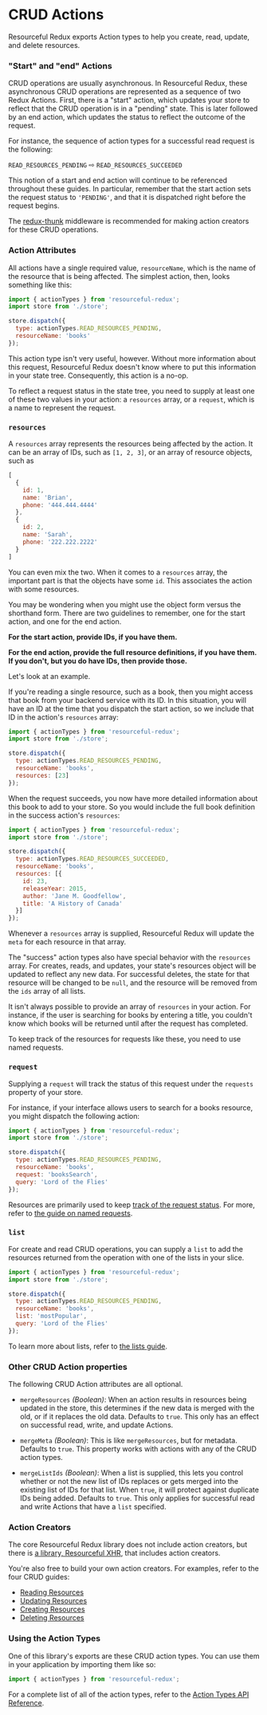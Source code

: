 # CRUD Actions

Resourceful Redux exports Action types to help you create, read, update,
and delete resources.

### "Start" and "end" Actions

CRUD operations are usually asynchronous. In Resourceful Redux, these
asynchronous CRUD operations are represented as a sequence of two Redux Actions.
First, there is a "start" action, which updates your store to reflect that the
CRUD operation is in a "pending" state. This is later followed by an end action,
which updates the status to reflect the outcome of the request.

For instance, the sequence of action types for a successful read request is the
following:

`READ_RESOURCES_PENDING` ⇨ `READ_RESOURCES_SUCCEEDED`

This notion of a start and end action will continue to be referenced throughout
these guides. In particular, remember that the start action sets the request
status to `'PENDING'`, and that it is dispatched right before the request begins.

The [redux-thunk](https://github.com/gaearon/redux-thunk) middleware is
recommended for making action creators for these CRUD operations.

### Action Attributes

All actions have a single required value, `resourceName`, which is the name
of the resource that is being affected. The simplest action, then, looks
something like this:

```js
import { actionTypes } from 'resourceful-redux';
import store from './store';

store.dispatch({
  type: actionTypes.READ_RESOURCES_PENDING,
  resourceName: 'books'
});
```

This action type isn't very useful, however. Without more information about this
request, Resourceful Redux doesn't know where to put this information in your
state tree. Consequently, this action is a no-op.

To reflect a request status in the state tree, you need to supply at least one
of these two values in your action: a `resources` array, or a `request`, which
is a name to represent the request.

### `resources`

A `resources` array represents the resources being affected by the action.
It can be an array of IDs, such as `[1, 2, 3]`, or an array of resource objects,
such as

```js
[
  {
    id: 1,
    name: 'Brian',
    phone: '444.444.4444'
  },
  {
    id: 2,
    name: 'Sarah',
    phone: '222.222.2222'
  }
]
```

You can even mix the two. When it comes to a `resources` array, the important
part is that the objects have some `id`. This associates the action with some
resources.

You may be wondering when you might use the object form versus the shorthand
form. There are two guidelines to remember, one for the start action, and one
for the end action.

**For the start action, provide IDs, if you have them.**

**For the end action, provide the full resource definitions, if you have them.
If you don't, but you do have IDs, then provide those.**

Let's look at an example.

If you're reading a single resource, such as a book, then you might access that
book from your backend service with its ID. In this situation, you will have an
ID at the time that you dispatch the start action, so we include that ID in
the action's `resources` array:

```js
import { actionTypes } from 'resourceful-redux';
import store from './store';

store.dispatch({
  type: actionTypes.READ_RESOURCES_PENDING,
  resourceName: 'books',
  resources: [23]
});
```

When the request succeeds, you now have more detailed information about this
book to add to your store. So you would include the full book definition in the
success action's `resources`:

```js
import { actionTypes } from 'resourceful-redux';
import store from './store';

store.dispatch({
  type: actionTypes.READ_RESOURCES_SUCCEEDED,
  resourceName: 'books',
  resources: [{
    id: 23,
    releaseYear: 2015,
    author: 'Jane M. Goodfellow',
    title: 'A History of Canada'
  }]
});
```

Whenever a `resources` array is supplied, Resourceful Redux will update the
`meta` for each resource in that array.

The "success" action types also have special behavior with the `resources`
array. For creates, reads, and updates, your state's resources object will be
updated to reflect any new data. For successful deletes, the state for that
resource will be changed to be `null`, and the resource will be removed from the
`ids` array of all lists.

It isn't always possible to provide an array of `resources` in your action. For
instance, if the user is searching for books by entering a title, you couldn't
know which books will be returned until after the request has completed.

To keep track of the resources for requests like these, you need to use named
requests.

### `request`

Supplying a `request` will track the status of this request under the `requests`
property of your store.

For instance, if your interface allows users to search for a books resource, you
might dispatch the following action:

```js
import { actionTypes } from 'resourceful-redux';
import store from './store';

store.dispatch({
  type: actionTypes.READ_RESOURCES_PENDING,
  resourceName: 'books',
  request: 'booksSearch',
  query: 'Lord of the Flies'
});
```

Resources are primarily used to keep
[track of the request status](/docs/guides/tracking-requests.md). For more, refer
to [the guide on named requests](/docs/guides/named-requests.md).

### `list`

For create and read CRUD operations, you can supply a `list` to add the resources
returned from the operation with one of the lists in your slice.

```js
import { actionTypes } from 'resourceful-redux';
import store from './store';

store.dispatch({
  type: actionTypes.READ_RESOURCES_PENDING,
  resourceName: 'books',
  list: 'mostPopular',
  query: 'Lord of the Flies'
});
```

To learn more about lists, refer to [the lists guide]().

### Other CRUD Action properties

The following CRUD Action attributes are all optional.

- `mergeResources` *(Boolean)*: When an action results in resources being
  updated in the store, this determines if the new data is merged with the old,
  or if it replaces the old data. Defaults to `true`. This only has an effect
  on successful read, write, and update Actions.

- `mergeMeta` *(Boolean)*: This is like `mergeResources`, but for metadata.
  Defaults to `true`. This property works with actions with any of the CRUD
  action types.

- `mergeListIds` *(Boolean)*: When a list is supplied, this lets you control
  whether or not the new list of IDs replaces or gets merged into the existing
  list of IDs for that list. When `true`, it will protect against duplicate
  IDs being added. Defaults to `true`. This only applies for successful read
  and write Actions that have a `list` specified.

### Action Creators

The core Resourceful Redux library does not include action creators, but there
is [a library, Resourceful XHR](/docs/extras/resourceful-xhr.md), that includes
action creators.

You're also free to build your own action creators. For examples, refer to the
four CRUD guides:

- [Reading Resources](./reading-resources)
- [Updating Resources](./updating-resources)
- [Creating Resources](./creating-resources)
- [Deleting Resources](./deleting-resources)

### Using the Action Types

One of this library's exports are these CRUD action types. You can use them in
your application by importing them like so:

```js
import { actionTypes } from 'resourceful-redux';
```

For a complete list of all of the action types, refer to the
[Action Types API Reference](../api-reference/action-types.md).
